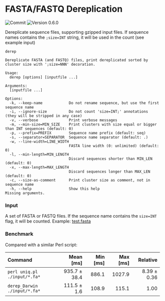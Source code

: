 # FASTA/FASTQ Dereplication

![Commit](https://img.shields.io/github/last-commit/telatin/nim-stuff)
![Version 0.6.0](https://img.shields.io/badge/version-0.6.0-blue)

Dereplicate sequence files, supporting gzipped input files. 
If sequence names contains the `;size=INT` string, it will be used in the count (see example input)

```
derep

Dereplicate FASTA (and FASTQ) files, print dereplicated sorted by cluster size with ';size=NNN' decoration.

Usage:
  derep [options] [inputfile ...]

Arguments:
  [inputfile ...]

Options:
  -k, --keep-name            Do not rename sequence, but use the first sequence name
  -i, --ignore-size          Do not count 'size=INT;' annotations (they will be stripped in any case)
  -v, --verbose              Print verbose messages
  -m, --min-size=MIN_SIZE    Print clusters with size equal or bigger than INT sequences (default: 0)
  -p, --prefix=PREFIX        Sequence name prefix (default: seq)
  -s, --separator=SEPARATOR  Sequence name separator (default: .)
  -w, --line-width=LINE_WIDTH
                             FASTA line width (0: unlimited) (default: 0)
  -l, --min-length=MIN_LENGTH
                             Discard sequences shorter than MIN_LEN (default: 0)
  -x, --max-length=MAX_LENGTH
                             Discard sequences longer than MAX_LEN (default: 0)
  -c, --size-as-comment      Print cluster size as comment, not in sequence name
  -h, --help                 Show this help
Missing arguments.

```

### Input

A set of FASTA or FASTQ files. If the sequence name contains the `size=INT` flag, it will be counted.
Example: [test.fasta](input/test.fa)


### Benchmark
 
Compared with a similar Perl script:

| Command | Mean [ms] | Min [ms] | Max [ms] | Relative |
|:---|---:|---:|---:|---:|
| `perl uniq.pl ./input/*.fa*` | 935.7 ± 38.4 | 886.1 | 1027.9 | 8.39 ± 0.36 |
| `derep_Darwin ./input/*.fa*` | 111.5 ± 1.6 | 108.9 | 115.1 | 1.00 |

